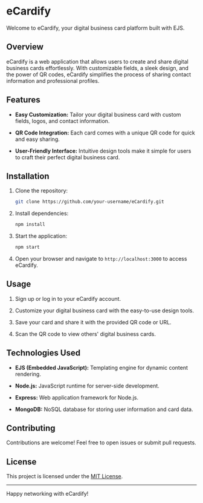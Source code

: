 # eCardify

Welcome to eCardify, your digital business card platform built with EJS.

## Overview

eCardify is a web application that allows users to create and share digital business cards effortlessly. With customizable fields, a sleek design, and the power of QR codes, eCardify simplifies the process of sharing contact information and professional profiles.

## Features

- **Easy Customization:** Tailor your digital business card with custom fields, logos, and contact information.

- **QR Code Integration:** Each card comes with a unique QR code for quick and easy sharing.

- **User-Friendly Interface:** Intuitive design tools make it simple for users to craft their perfect digital business card.

## Installation

1. Clone the repository:

    ```bash
    git clone https://github.com/your-username/eCardify.git
    ```

2. Install dependencies:

    ```bash
    npm install
    ```

3. Start the application:

    ```bash
    npm start
    ```

4. Open your browser and navigate to `http://localhost:3000` to access eCardify.

## Usage

1. Sign up or log in to your eCardify account.

2. Customize your digital business card with the easy-to-use design tools.

3. Save your card and share it with the provided QR code or URL.

4. Scan the QR code to view others' digital business cards.

## Technologies Used

- **EJS (Embedded JavaScript):** Templating engine for dynamic content rendering.
  
- **Node.js:** JavaScript runtime for server-side development.

- **Express:** Web application framework for Node.js.

- **MongoDB:** NoSQL database for storing user information and card data.

## Contributing

Contributions are welcome! Feel free to open issues or submit pull requests.

## License

This project is licensed under the [MIT License](LICENSE).

---

Happy networking with eCardify!
